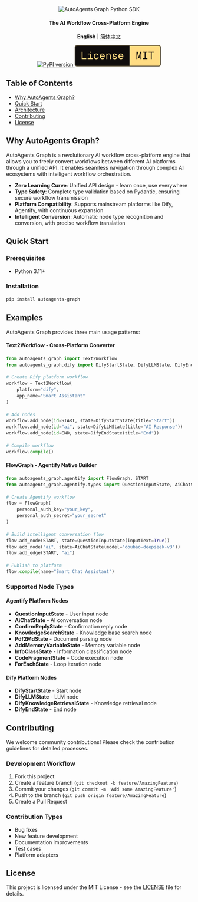 <div align="center">

<img src="https://img.shields.io/badge/-autoagents_graph-000000?style=for-the-badge&labelColor=faf9f6&color=faf9f6&logoColor=000000" alt="AutoAgents Graph Python SDK" width="380"/>

<h4>The AI Workflow Cross-Platform Engine</h4>

**English** | [简体中文](README-CN.md)

<a href="https://pypi.org/project/autoagents-graph">
  <picture>
    <source media="(prefers-color-scheme: dark)" srcset="https://img.shields.io/pypi/v/autoagents-graph.svg?style=for-the-badge" />
    <img alt="PyPI version" src="https://img.shields.io/pypi/v/autoagents-graph.svg?style=for-the-badge" />
  </picture>
</a>
<picture>
  <source media="(prefers-color-scheme: dark)" srcset="media/dark_license.svg" />
  <img alt="License MIT" src="media/light_license.svg" />
</picture>

</div>

## Table of Contents

- [Why AutoAgents Graph?](#why-autoagents-graph)
- [Quick Start](#quick-start)
- [Architecture](#architecture)
- [Contributing](#contributing)
- [License](#license)

## Why AutoAgents Graph?

AutoAgents Graph is a revolutionary AI workflow cross-platform engine that allows you to freely convert workflows between different AI platforms through a unified API. It enables seamless navigation through complex AI ecosystems with intelligent workflow orchestration.

- **Zero Learning Curve**: Unified API design - learn once, use everywhere
- **Type Safety**: Complete type validation based on Pydantic, ensuring secure workflow transmission
- **Platform Compatibility**: Supports mainstream platforms like Dify, Agentify, with continuous expansion
- **Intelligent Conversion**: Automatic node type recognition and conversion, with precise workflow translation

## Quick Start

### Prerequisites
- Python 3.11+

### Installation
```bash
pip install autoagents-graph
```

## Examples

AutoAgents Graph provides three main usage patterns:

#### Text2Workflow - Cross-Platform Converter
```python
from autoagents_graph import Text2Workflow
from autoagents_graph.dify import DifyStartState, DifyLLMState, DifyEndState, START, END

# Create Dify platform workflow
workflow = Text2Workflow(
    platform="dify",
    app_name="Smart Assistant"
)

# Add nodes
workflow.add_node(id=START, state=DifyStartState(title="Start"))
workflow.add_node(id="ai", state=DifyLLMState(title="AI Response"))
workflow.add_node(id=END, state=DifyEndState(title="End"))

# Compile workflow
workflow.compile()
```

#### FlowGraph - Agentify Native Builder
```python
from autoagents_graph.agentify import FlowGraph, START
from autoagents_graph.agentify.types import QuestionInputState, AiChatState

# Create Agentify workflow
flow = FlowGraph(
    personal_auth_key="your_key",
    personal_auth_secret="your_secret"
)

# Build intelligent conversation flow
flow.add_node(START, state=QuestionInputState(inputText=True))
flow.add_node("ai", state=AiChatState(model="doubao-deepseek-v3"))
flow.add_edge(START, "ai")

# Publish to platform
flow.compile(name="Smart Chat Assistant")
```

### Supported Node Types

#### Agentify Platform Nodes
- **QuestionInputState** - User input node
- **AiChatState** - AI conversation node
- **ConfirmReplyState** - Confirmation reply node
- **KnowledgeSearchState** - Knowledge base search node
- **Pdf2MdState** - Document parsing node
- **AddMemoryVariableState** - Memory variable node
- **InfoClassState** - Information classification node
- **CodeFragmentState** - Code execution node
- **ForEachState** - Loop iteration node

#### Dify Platform Nodes
- **DifyStartState** - Start node
- **DifyLLMState** - LLM node
- **DifyKnowledgeRetrievalState** - Knowledge retrieval node
- **DifyEndState** - End node

## Contributing

We welcome community contributions! Please check the contribution guidelines for detailed processes.

### Development Workflow
1. Fork this project
2. Create a feature branch (`git checkout -b feature/AmazingFeature`)
3. Commit your changes (`git commit -m 'Add some AmazingFeature'`)
4. Push to the branch (`git push origin feature/AmazingFeature`)
5. Create a Pull Request

### Contribution Types
- Bug fixes
- New feature development
- Documentation improvements
- Test cases
- Platform adapters

## License

This project is licensed under the MIT License - see the [LICENSE](LICENSE) file for details.
